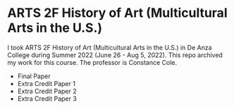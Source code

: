 # ARTS 2F History of Art (Multicultural Arts in the U.S.)
I took ARTS 2F History of Art (Multicultural Arts in the U.S.) in De Anza College during Summer 2022 (June 26 - Aug 5, 2022). This repo archived my work for this course.
The professor is Constance Cole.

* Final Paper
* Extra Credit Paper 1
* Extra Credit Paper 2
* Extra Credit Paper 3
